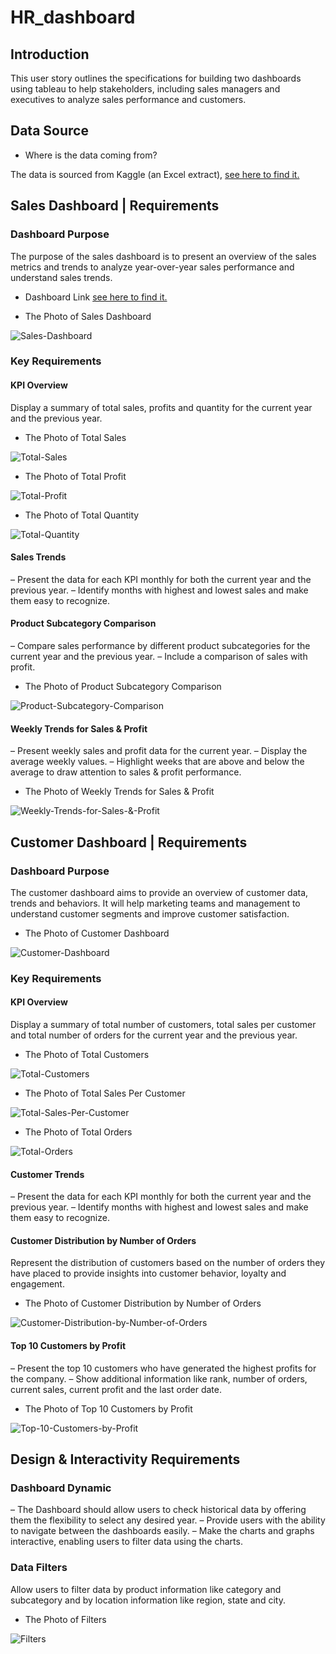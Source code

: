 # HR_dashboard


## Introduction

This user story outlines the specifications for building two dashboards using tableau to help stakeholders, including sales managers and executives to analyze sales performance and customers. 


## Data Source


- Where is the data coming from?


The data is sourced from Kaggle (an Excel extract), [see here to find it.](https://www.datawithbaraa.com/tableau/tableau-thank-you/)


## Sales Dashboard | Requirements

### Dashboard Purpose

The purpose of the sales dashboard is to present an overview of the sales metrics and trends to analyze year-over-year sales performance and understand sales trends.


- Dashboard Link [see here to find it.](https://public.tableau.com/app/profile/ahmed.fayez/viz/SalesCustomersDashboards/CustomersDashboard)


- The Photo of Sales Dashboard

![Sales-Dashboard](assets/images/sales_dashboard.png)



### Key Requirements

#### KPI Overview

Display a summary of total sales, profits and quantity for the current year and the previous year.


- The Photo of Total Sales

![Total-Sales](assets/images/total_sales.png)



- The Photo of Total Profit


![Total-Profit](assets/images/total_profit.png)



- The Photo of Total Quantity

![Total-Quantity](assets/images/total_quantity.png)



#### Sales Trends
 – Present the data for each KPI monthly for both the current year and the previous year.
 – Identify months with highest and lowest sales and make them easy to recognize.


#### Product Subcategory Comparison
 – Compare sales performance by different product subcategories for the current year and the previous year.
 – Include a comparison of sales with profit.



- The Photo of Product Subcategory Comparison

![Product-Subcategory-Comparison](assets/images/sales_profit_subcategory.png)



#### Weekly Trends for Sales & Profit
 – Present weekly sales and profit data for the current year.
 – Display the average weekly values.
 – Highlight weeks that are above and below the average to draw attention to sales & profit performance.


- The Photo of Weekly Trends for Sales & Profit


![Weekly-Trends-for-Sales-&-Profit](assets/images/sales_profit_overtime.png)



## Customer Dashboard | Requirements


### Dashboard Purpose
The customer dashboard aims to provide an overview of customer data, trends and behaviors. It will help marketing teams and management to understand customer segments and improve customer satisfaction.


- The Photo of Customer Dashboard

![Customer-Dashboard](assets/images/customer_dashboard.png)



### Key Requirements


#### KPI Overview
Display a summary of total number of customers, total sales per customer and total number of orders for the current year and the previous year.


- The Photo of Total Customers

![Total-Customers](assets/images/total_customer.png)



- The Photo of Total Sales Per Customer


![Total-Sales-Per-Customer](assets/images/total_sales_per_customer.png)



- The Photo of Total Orders

![Total-Orders](assets/images/total_orders.png)




#### Customer Trends
 – Present the data for each KPI monthly for both the current year and the previous year.
 – Identify months with highest and lowest sales and make them easy to recognize.


#### Customer Distribution by Number of Orders
Represent the distribution of customers based on the number of orders they have placed to provide insights into customer behavior, loyalty and engagement.


- The Photo of Customer Distribution by Number of Orders

![Customer-Distribution-by-Number-of-Orders](assets/images/customer_destribution.png)



#### Top 10 Customers by Profit
 – Present the top 10 customers who have generated the highest profits for the company.
 – Show additional information like rank, number of orders, current sales, current profit and the last order date.


- The Photo of Top 10 Customers by Profit

![Top-10-Customers-by-Profit](assets/images/top_10_customers.png)



## Design & Interactivity Requirements


### Dashboard Dynamic
 – The Dashboard should allow users to check historical data by offering them the flexibility to select any desired year.
 – Provide users with the ability to navigate between the dashboards easily.
 – Make the charts and graphs interactive, enabling users to filter data using the charts.


### Data Filters


Allow users to filter data by product information like category and subcategory and by location information like region, state and city.

- The Photo of Filters

![Filters](assets/images/filters.png)




